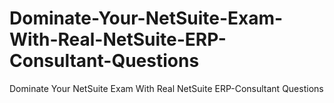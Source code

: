 # Dominate-Your-NetSuite-Exam-With-Real-NetSuite-ERP-Consultant-Questions
Dominate Your NetSuite Exam With Real NetSuite ERP-Consultant Questions
